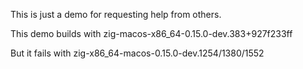 This is just a demo for requesting help from others.

This demo builds with zig-macos-x86_64-0.15.0-dev.383+927f233ff


But it fails with zig-x86_64-macos-0.15.0-dev.1254/1380/1552

